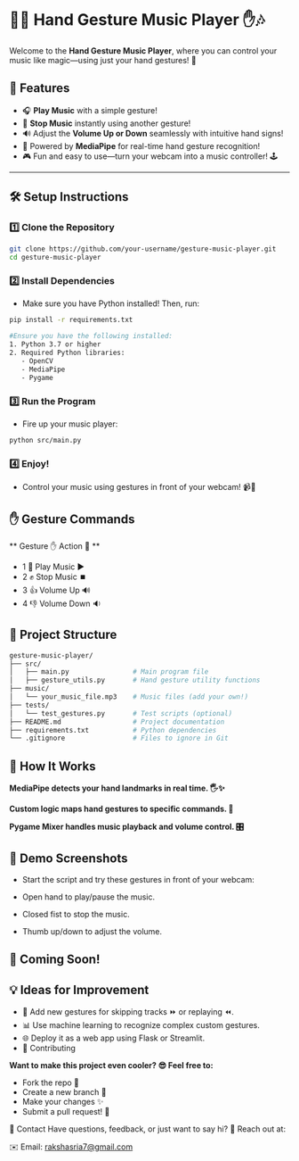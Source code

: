 # 🎵✨ Hand Gesture Music Player ✋🎶

Welcome to the **Hand Gesture Music Player**, where you can control your music like magic—using just your hand gestures! 🚀

## 🌟 Features
- 🎧 **Play Music** with a simple gesture!
- 🛑 **Stop Music** instantly using another gesture!
- 🔊 Adjust the **Volume Up or Down** seamlessly with intuitive hand signs!
- 🎥 Powered by **MediaPipe** for real-time hand gesture recognition!
- 🎮 Fun and easy to use—turn your webcam into a music controller! 🕹️

---

## 🛠️ Setup Instructions

### 1️⃣ **Clone the Repository**
```bash
git clone https://github.com/your-username/gesture-music-player.git
cd gesture-music-player
```

### 2️⃣ Install Dependencies
* Make sure you have Python installed! Then, run:

```bash
pip install -r requirements.txt

#Ensure you have the following installed:
1. Python 3.7 or higher
2. Required Python libraries:
   - OpenCV
   - MediaPipe
   - Pygame
```

### 3️⃣ Run the Program
* Fire up your music player:

```bash
python src/main.py
```

### 4️⃣ Enjoy!
* Control your music using gestures in front of your webcam! 📹🎉

## ✋ Gesture Commands
** Gesture ✋	Action 🎵 **
* 1 🤚	Play Music ▶️
* 2 ✊	Stop Music ⏹️
* 3 👍	Volume Up 🔊
* 4 👎	Volume Down 🔉


## 📂 Project Structure
```bash
gesture-music-player/
├── src/
│   ├── main.py                # Main program file
│   ├── gesture_utils.py       # Hand gesture utility functions
├── music/
│   └── your_music_file.mp3    # Music files (add your own!)
├── tests/
│   └── test_gestures.py       # Test scripts (optional)
├── README.md                  # Project documentation
├── requirements.txt           # Python dependencies
└── .gitignore                 # Files to ignore in Git
```

## 🧠 How It Works
**MediaPipe detects your hand landmarks in real time. 🖐️✨**

**Custom logic maps hand gestures to specific commands. 🧩**

**Pygame Mixer handles music playback and volume control. 🎛️**
## 📸 Demo Screenshots
* Start the script and try these gestures in front of your webcam:

* Open hand to play/pause the music.
* Closed fist to stop the music.
* Thumb up/down to adjust the volume.

## 🎥 Coming Soon!


## 💡 Ideas for Improvement
* 🧪 Add new gestures for skipping tracks ⏩ or replaying ⏪. 
* 📊 Use machine learning to recognize complex custom gestures.
* 🌐 Deploy it as a web app using Flask or Streamlit.
* 🤝 Contributing
  
**Want to make this project even cooler? 😎 Feel free to:**

* Fork the repo 🍴
* Create a new branch 🌿
* Make your changes ✨
* Submit a pull request! 🚀



💬 Contact
Have questions, feedback, or just want to say hi? 👋 Reach out at:

✉️ Email: rakshasria7@gmail.com

